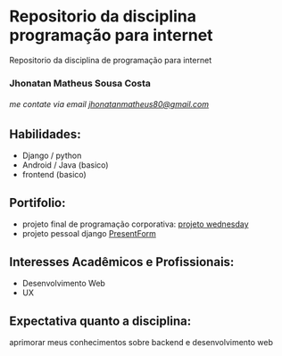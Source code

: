 # Repositorio da disciplina programação para internet
Repositorio da disciplina de programação para internet
### Jhonatan Matheus Sousa Costa

###### me contate via email jhonatanmatheus80@gmail.com

## Habilidades:
- Django / python
- Android / Java (basico)
- frontend (basico)

## Portifolio:
- projeto final de programação corporativa: [projeto wednesday](https://github.com/jhonmath/Projeto_Eventos_Wednesday)
- projeto pessoal django [PresentForm](https://github.com/jhonmath/PresentForm)

## Interesses Acadêmicos e Profissionais:
- Desenvolvimento Web
- UX

## Expectativa quanto a disciplina:
aprimorar meus conhecimentos sobre backend e desenvolvimento web
